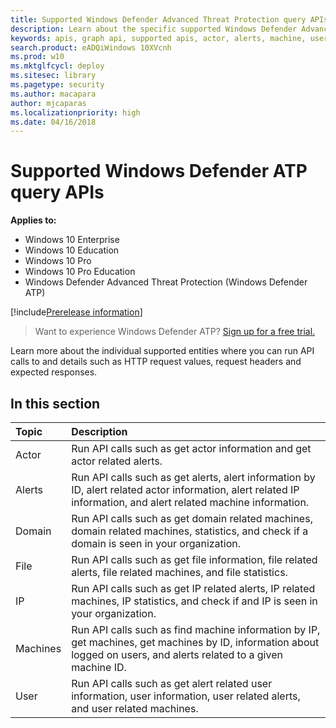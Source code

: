 ```yaml
---
title: Supported Windows Defender Advanced Threat Protection query APIs  
description: Learn about the specific supported Windows Defender Advanced Threat Protection entities where you can create API calls to. 
keywords: apis, graph api, supported apis, actor, alerts, machine, user, domain, ip, file
search.product: eADQiWindows 10XVcnh
ms.prod: w10
ms.mktglfcycl: deploy
ms.sitesec: library
ms.pagetype: security
ms.author: macapara
author: mjcaparas
ms.localizationpriority: high
ms.date: 04/16/2018
---
```


# Supported Windows Defender ATP query APIs 

**Applies to:**

- Windows 10 Enterprise
- Windows 10 Education
- Windows 10 Pro
- Windows 10 Pro Education
- Windows Defender Advanced Threat Protection (Windows Defender ATP)

[!include[Prerelease information](prerelease.md)]

>Want to experience Windows Defender ATP? [Sign up for a free trial.](https://www.microsoft.com/en-us/WindowsForBusiness/windows-atp?ocid=docs-wdatp-supportedapis-abovefoldlink) 

Learn more about the individual supported entities where you can run API calls to and details such as HTTP request values, request headers and expected responses.

## In this section
Topic | Description
:---|:---
Actor | Run API calls such as get actor information and get actor related alerts.
Alerts | Run API calls such as get alerts, alert information by ID, alert related actor information, alert related IP information, and alert related machine information.
Domain |Run API calls such as get domain related machines, domain related machines, statistics, and check if a domain is seen in your organization.
File | Run API calls such as get file information, file related alerts, file related machines, and file statistics.
IP | Run API calls such as get IP related alerts, IP related machines, IP statistics, and check if and IP is seen in your organization.
Machines | Run API calls such as find machine information by IP, get machines, get machines by ID, information about logged on users, and alerts related to a given machine ID.
User | Run API calls such as get alert related user information, user information, user related alerts, and user related machines.

